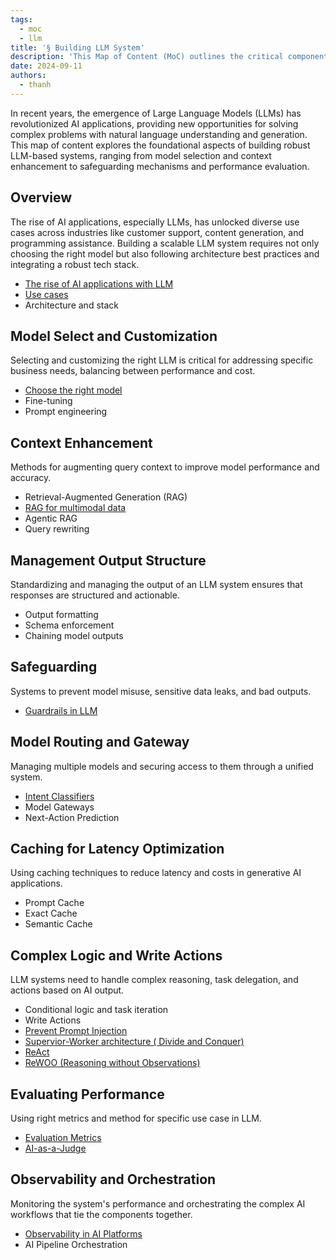 ```yaml
---
tags:
  - moc
  - llm
title: '§ Building LLM System'
description: 'This Map of Content (MoC) outlines the critical components required to design and build a large language model (LLM) system, focusing on architecture, model customization, safeguarding, performance evaluation, and more.'
date: 2024-09-11
authors:
  - thanh
---
```


In recent years, the emergence of Large Language Models (LLMs) has revolutionized AI applications, providing new opportunities for solving complex problems with natural language understanding and generation. This map of content explores the foundational aspects of building robust LLM-based systems, ranging from model selection and context enhancement to safeguarding mechanisms and performance evaluation.

## Overview

The rise of AI applications, especially LLMs, has unlocked diverse use cases across industries like customer support, content generation, and programming assistance. Building a scalable LLM system requires not only choosing the right model but also following architecture best practices and integrating a robust tech stack.

- [The rise of AI applications with LLM](the-rise-of-AI-applications-with-LLM.md)
- [Use cases](use-cases-for-LLM-applications.md)
- Architecture and stack

## Model Select and Customization

Selecting and customizing the right LLM is critical for addressing specific business needs, balancing between performance and cost.

- [Choose the right model](model-selection.md)
- Fine-tuning
- Prompt engineering

## Context Enhancement

Methods for augmenting query context to improve model performance and accuracy.

- Retrieval-Augmented Generation (RAG)
- [RAG for multimodal data](multimodal-in-rag.md)
- Agentic RAG
- Query rewriting

## Management Output Structure

Standardizing and managing the output of an LLM system ensures that responses are structured and actionable.

- Output formatting
- Schema enforcement
- Chaining model outputs

## Safeguarding

Systems to prevent model misuse, sensitive data leaks, and bad outputs.

- [Guardrails in LLM](guardrails-in-llm.md)

## Model Routing and Gateway

Managing multiple models and securing access to them through a unified system.

- [Intent Classifiers](intent-classification-by-llm.md)
- Model Gateways
- Next-Action Prediction

## Caching for Latency Optimization

Using caching techniques to reduce latency and costs in generative AI applications.

- Prompt Cache
- Exact Cache
- Semantic Cache

## Complex Logic and Write Actions

LLM systems need to handle complex reasoning, task delegation, and actions based on AI output.

- Conditional logic and task iteration
- Write Actions
- [Prevent Prompt Injection](prevent-prompt-injection.md)
- [Supervior-Worker architecture ( Divide and Conquer)](multi-agent-collaboration-for-task-completion.md)
- [ReAct](react-in-llm.md)
- [ReWOO (Reasoning without Observations)](rewoo-in-llm.md)

## Evaluating Performance

Using right metrics and method for specific use case in LLM.

- [Evaluation Metrics](evaluation-guideline-for-LLM-application.md)
- [AI-as-a-Judge](llm-as-a-judge.md)

## Observability and Orchestration

Monitoring the system's performance and orchestrating the complex AI workflows that tie the components together.

- [Observability in AI Platforms](observability-in-AI-platforms.md)
- AI Pipeline Orchestration
